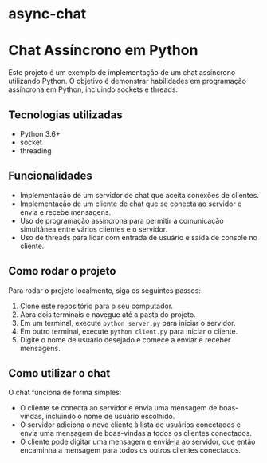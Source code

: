 # async-chat

  
  <h1>Chat Assíncrono em Python</h1>
  <p>
    Este projeto é um exemplo de implementação de um chat assíncrono utilizando
    Python. O objetivo é demonstrar habilidades em programação assíncrona em
    Python, incluindo sockets e threads.
  </p>
  <h2>Tecnologias utilizadas</h2>
  <ul>
    <li>Python 3.6+</li>
    <li>socket</li>
    <li>threading</li>
  </ul>
  <h2>Funcionalidades</h2>
  <ul>
    <li>
      Implementação de um servidor de chat que aceita conexões de clientes.
    </li>
    <li>
      Implementação de um cliente de chat que se conecta ao servidor e envia e
      recebe mensagens.
    </li>
    <li>
      Uso de programação assíncrona para permitir a comunicação simultânea entre
      vários clientes e o servidor.
    </li>
    <li>
      Uso de threads para lidar com entrada de usuário e saída de console no
      cliente.
    </li>
  </ul>
  <h2>Como rodar o projeto</h2>
  <p>Para rodar o projeto localmente, siga os seguintes passos:</p>
  <ol>
    <li>Clone este repositório para o seu computador.</li>
    <li>Abra dois terminais e navegue até a pasta do projeto.</li>
    <li>
      Em um terminal, execute <code>python server.py</code> para iniciar o
      servidor.
    </li>
    <li>
      Em outro terminal, execute <code>python client.py</code> para iniciar o
      cliente.
    </li>
    <li>
      Digite o nome de usuário desejado e comece a enviar e receber mensagens.
    </li>
  </ol>
  <h2>Como utilizar o chat</h2>
  <p>O chat funciona de forma simples:</p>
  <ul>
    <li>
      O cliente se conecta ao servidor e envia uma mensagem de boas-vindas,
      incluindo o nome de usuário escolhido.
    </li>
    <li>
      O servidor adiciona o novo cliente à lista de usuários conectados e envia
      uma mensagem de boas-vindas a todos os clientes conectados.
    </li>
    <li>
      O cliente pode digitar uma mensagem e enviá-la ao servidor, que então
      encaminha a mensagem para todos os outros clientes conectados.
    </li>
  </ul>
